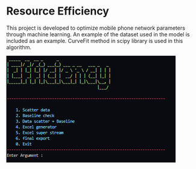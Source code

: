 # Resource Efficiency

This project is developed to optimize mobile phone network parameters through machine learning. An example of the dataset used in the model is included as an example. CurveFit method in scipy library is used in this algorithm.

![](img/img.PNG)
